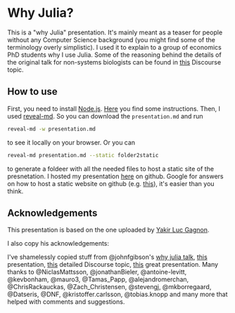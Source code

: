 # Why Julia?
This is a "why Julia" presentation. It's mainly meant as a teaser for people without any Computer Science background (you might find some of the terminology overly simplistic). I used it to explain to a group of economics PhD students why I use Julia. Some of the reasoning behind the details of the original talk for non-systems biologists can be found in [this](https://discourse.julialang.org/t/preaching-julia-to-biologists/15058?u=yakir12) Discourse topic.

## How to use
First, you need to install [Node.js](https://nodejs.org/en/). [Here](https://blog.teamtreehouse.com/install-node-js-npm-windows) you find some instructions. Then, I used [reveal-md](https://github.com/webpro/reveal-md). So you can download the `presentation.md` and run
```bash
reveal-md -w presentation.md
```
to see it locally on your browser. Or you can
```bash
reveal-md presentation.md --static folder2static
```
to generate a foldeer with all the needed files to host a static site of the presnetation. I hosted my presentation [here](https://iljak91.github.io/#/) on github. Google for answers on how to host a static website on github (e.g. [this](https://pages.github.com)), it's easier than you think.

## Acknowledgements

This presentation is based on the one uploaded by [Yakir Luc Gagnon](https://github.com/yakir12/whyjulia).

I also copy his acknowledgements:

I've shamelessly copied stuff from @johnfgibson's [why julia talk](https://github.com/johnfgibson/whyjulia), [this](http://ucidatascienceinitiative.github.io/IntroToJulia/Html/WhyJulia) presentation, [this](https://discourse.julialang.org/t/what-package-s-are-state-of-the-art-or-attract-you-to-julia-and-make-you-stay-there-not-easily-replicateable-in-e-g-python-r-matlab) detailed Discourse topic, [this](http://gofile.me/3TJXy/mEGZtH0en) great presentation. Many thanks to @NiclasMattsson, @jonathanBieler, @antoine-levitt, @kevbonham, @mauro3, @Tamas_Papp, @alejandromerchan, @ChrisRackauckas, @Zach_Christensen, @stevengj, @mkborregaard, @Datseris, @DNF, @kristoffer.carlsson, @tobias.knopp and many more that helped with comments and suggestions.
